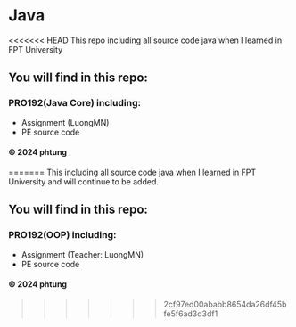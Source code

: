 # Java
<<<<<<< HEAD
This repo including all source code java when I learned in FPT University
## You will find in this repo:

### PRO192(Java Core) including:
* Assignment (LuongMN)
* PE source code

#### © 2024 phtung 
=======
This including all source code java when I learned in FPT University and will continue to be added.
## You will find in this repo:

### PRO192(OOP) including:
* Assignment (Teacher: LuongMN)
* PE source code



#### © 2024 phtung 
>>>>>>> 2cf97ed00ababb8654da26df45bfe5f6ad3d3df1
